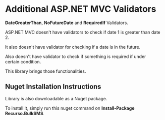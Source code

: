 # Additional ASP.NET MVC Validators

**DateGreaterThan**, **NoFutureDate** and **RequiredIf** Validators.

ASP.NET MVC doesn't have validators to check if date 1 is greater than date 2. 

It also doesn't have validator for checking if a date is in the future.

Also doesn't have validator to check if something is required if under certain condition.

This library brings those functionalities.

## Nuget Installation Instructions

Library is also downloadable as a Nuget package.

To install it, simply run this nuget command on **Install-Package Recurso.BulkSMS**.
